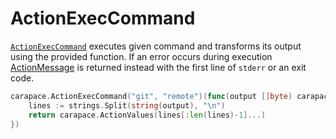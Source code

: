 # ActionExecCommand

[`ActionExecCommand`] executes given command and transforms its output using the provided function. If an error occurs during execution [ActionMessage](./actionMessage.md) is returned instead with the first line of `stderr` or an exit code.

```go
carapace.ActionExecCommand("git", "remote")(func(output []byte) carapace.Action {
	lines := strings.Split(string(output), "\n")
	return carapace.ActionValues(lines[:len(lines)-1]...)
})
```


[`ActionExecCommand`]:https://pkg.go.dev/github.com/rsteube/carapace#ActionExecCommand
